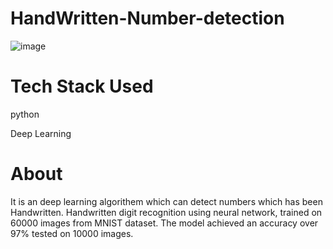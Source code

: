 # HandWritten-Number-detection
![image](https://github.com/Rohith766/Number-detection/assets/92597090/b3d6e695-acb3-4282-9585-94b317a10a9d)
# Tech Stack Used
python

Deep Learning
# About
It is an deep learning algorithem which can detect numbers which has been Handwritten. Handwritten digit recognition using neural network, trained on 60000 images from MNIST dataset. The model achieved an accuracy over 97% tested on 10000 images.
